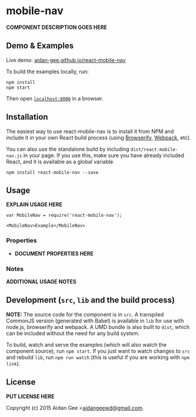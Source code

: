 # mobile-nav

__COMPONENT DESCRIPTION GOES HERE__


## Demo & Examples

Live demo: [aidan-gee.github.io/react-mobile-nav](http://aidan-gee.github.io/react-mobile-nav/)

To build the examples locally, run:

```
npm install
npm start
```

Then open [`localhost:8000`](http://localhost:8000) in a browser.


## Installation

The easiest way to use react-mobile-nav is to install it from NPM and include it in your own React build process (using [Browserify](http://browserify.org), [Webpack](http://webpack.github.io/), etc).

You can also use the standalone build by including `dist/react-mobile-nav.js` in your page. If you use this, make sure you have already included React, and it is available as a global variable.

```
npm install react-mobile-nav --save
```


## Usage

__EXPLAIN USAGE HERE__

```
var MobileNav = require('react-mobile-nav');

<MobileNav>Example</MobileNav>
```

### Properties

* __DOCUMENT PROPERTIES HERE__

### Notes

__ADDITIONAL USAGE NOTES__


## Development (`src`, `lib` and the build process)

**NOTE:** The source code for the component is in `src`. A transpiled CommonJS version (generated with Babel) is available in `lib` for use with node.js, browserify and webpack. A UMD bundle is also built to `dist`, which can be included without the need for any build system.

To build, watch and serve the examples (which will also watch the component source), run `npm start`. If you just want to watch changes to `src` and rebuild `lib`, run `npm run watch` (this is useful if you are working with `npm link`).

## License

__PUT LICENSE HERE__

Copyright (c) 2015 Aidan Gee &lt;aidangeewd@gmail.com.

